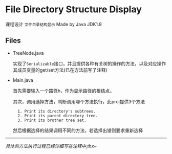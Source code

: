 # File Directory Structure Display

课程设计 `文件目录结构显示` Made by Java JDK1.8

Files
---
+ TreeNode.java 
    
    实现了`Serializable`接口，并且提供各种有关树的操作的方法，以及对应操作其成员变量的get/set方法(已在方法前写了注释)
    
+ Main.java 

    首先需要输入一个路径h，作为显示路径的根结点。
    
    其次，调用选择方法，判断调用哪个方法执行，此proj提供3个方法
        
        1. Print its directory's subtrees.
        2. Print its parent directory tree.
        3. Print its brother tree set. 
        
    然后根据选择的结果调用不同的方法，若选择出错则要求重新选择
    
---

*具体的方法执行过程已经详细写在注释中,thx~*
    


